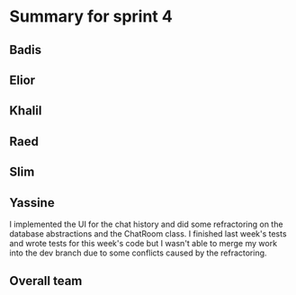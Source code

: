 # Summary for sprint 4

## Badis


## Elior


## Khalil


## Raed


## Slim


## Yassine
I implemented the UI for the chat history and did some refractoring on the database abstractions and the ChatRoom class. I finished last week's tests and wrote tests for this week's code but I wasn't able to merge my work into the dev branch due to some conflicts caused by the refractoring. 


## Overall team

